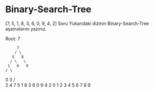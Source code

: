 # Binary-Search-Tree

[7, 5, 1, 8, 3, 6, 0, 9, 4, 2]
Soru Yukarıdaki dizinin Binary-Search-Tree aşamalarını yazınız.

Root: 7

         7
        / \
       5   8
      / \   \
     1   6   9
    / \
   0   3
      / \
     2   4
7	5	1	8	3	6	0	9	4	2
0	1	2	3	4	5	6	7	8	9
